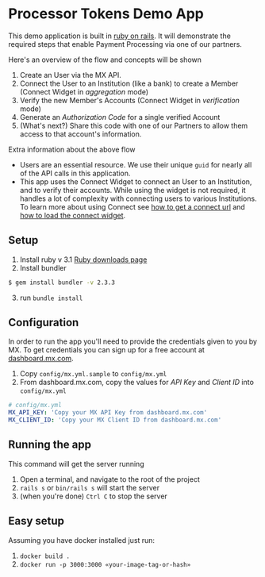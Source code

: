 # Processor Tokens Demo App

This demo application is built in [ruby on rails][RoR]. It will demonstrate the
required steps that enable Payment Processing via one of our partners.

Here's an overview of the flow and concepts will be shown
1. Create an User via the MX API.
2. Connect the User to an Institution (like a bank) to create a Member (Connect
Widget in _aggregation_ mode)
3. Verify the new Member's Accounts (Connect Widget in _verification_ mode)
4. Generate an _Authorization Code_ for a single verified Account
5. (What's next?) Share this code with one of our Partners to allow them access
to that account's information.

Extra information about the above flow
- Users are an essential resource. We use their unique `guid` for nearly all of
the API calls in this application.
- This app uses the Connect Widget to connect an User to an Institution, and to
verify their accounts. While using the widget is not required, it handles a lot
of complexity with connecting users to various Institutions. To learn more about
using Connect see [how to get a connect url][request-a-url] and
[how to load the connect widget][guides-intro].

## Setup

1. Install ruby v 3.1 [Ruby downloads page][Ruby]
2. Install bundler
```bash
$ gem install bundler -v 2.3.3
```
3. run `bundle install`

## Configuration

In order to run the app you'll need to provide the credentials given to you by
MX. To get credentials you can sign up for a free account at
[dashboard.mx.com][dashboard].

1. Copy `config/mx.yml.sample` to `config/mx.yml`
2. From dashboard.mx.com, copy the values for _API Key_ and _Client ID_ into
`config/mx.yml`
```yaml
# config/mx.yml
MX_API_KEY: 'Copy your MX API Key from dashboard.mx.com'
MX_CLIENT_ID: 'Copy your MX Client ID from dashboard.mx.com'
```

## Running the app

This command will get the server running

1. Open a terminal, and navigate to the root of the project
2. `rails s` or `bin/rails s` will start the server
3. (when you're done) `Ctrl C` to stop the server

  [RoR]: https://rubyonrails.org
  [Ruby]: https://www.ruby-lang.org/en/downloads
  [dashboard]: https://dashboard.mx.com
  [request-a-url]: https://docs.mx.com/api#connect_request_a_url
  [guides-intro]: https://docs.mx.com/connect/guides/introduction

## Easy setup

Assuming you have docker installed just run:
1. `docker build .`
2. `docker run -p 3000:3000 «your-image-tag-or-hash»`
